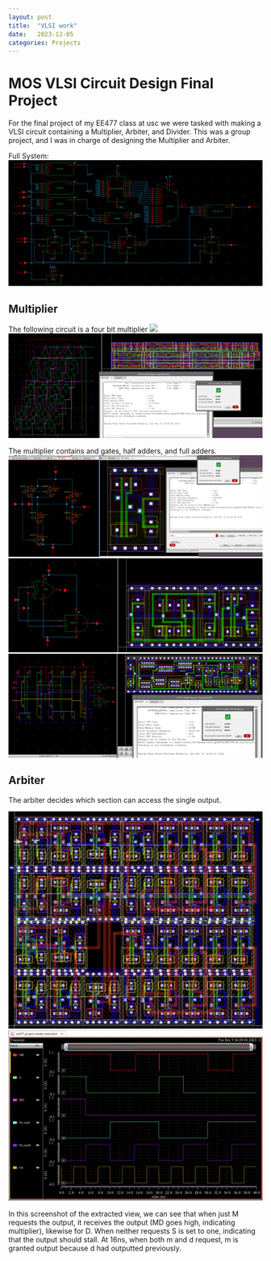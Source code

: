 ```yaml
---
layout: post
title:  "VLSI work"
date:   2023-12-05 
categories: Projects
---
```


# MOS VLSI Circuit Design Final Project

For the final project of my EE477 class at usc we were tasked with making a VLSI circuit containing a Multiplier, Arbiter, and Divider. This was a group project, and I was in charge of designing the Multiplier and Arbiter.

Full System:
<img src="/assets/images/VLSI/fullSystem.png"/>


## Multiplier
The following circuit is a four bit multiplier
<img src="/assets/images/VLSI/Four_bit_mult.png"/>
<img src="/assets/images/VLSI/fbm_verif.png"/>

The multiplier contains and gates, half adders, and full adders.
<img src="/assets/images/VLSI/AND2x1.png"/>
<img src="/assets/images/VLSI/HA.png"/>
<img src="/assets/images/VLSI/FA.png"/>



## Arbiter
The arbiter decides which section can access the single output.

<img src="/assets/images/VLSI/arb.png"/>

<img src="/assets/images/VLSI/arb_demo.png"/>

In this screenshot of the extracted view, we can see that when just M requests the output, it receives the output (MD goes high, indicating multiplier), likewise for D. When neither requests S is set to one, indicating that the output should stall. At 16ns, when both m and d request, m is granted output because d had outputted previously.